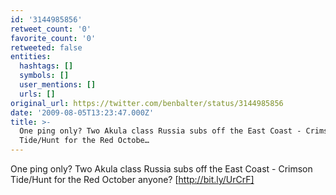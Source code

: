 ```yaml
---
id: '3144985856'
retweet_count: '0'
favorite_count: '0'
retweeted: false
entities:
  hashtags: []
  symbols: []
  user_mentions: []
  urls: []
original_url: https://twitter.com/benbalter/status/3144985856
date: '2009-08-05T13:23:47.000Z'
title: >-
  One ping only? Two Akula class Russia subs off the East Coast - Crimson
  Tide/Hunt for the Red Octobe…
---
```


One ping only? Two Akula class Russia subs off the East Coast - Crimson Tide/Hunt for the Red October anyone? [http://bit.ly/UrCrF]